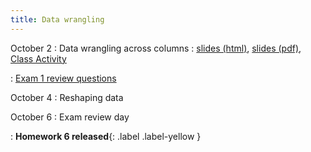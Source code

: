 ```yaml
---
title: Data wrangling
---
```


October 2
: Data wrangling across columns
  : [slides (html)](https://sta279-f23.github.io/slides/lecture_13.html), [slides (pdf)](https://sta279-f23.github.io/slides/lecture_13.pdf), [Class Activity](https://sta279-f23.github.io/class_activities/ca_lecture_13.html)
  
: [Exam 1 review questions](https://sta279-f23.github.io/class_activities/exam_1_review.html)

October 4
: Reshaping data
  
October 6
: Exam review day

: **Homework 6 released**{: .label .label-yellow }